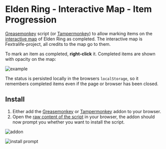 # Elden Ring - Interactive Map - Item Progression

[Greasemonkey](https://addons.mozilla.org/en-US/firefox/addon/greasemonkey/) script (or [Tampermonkey](https://chrome.google.com/webstore/detail/tampermonkey/dhdgffkkebhmkfjojejmpbldmpobfkfo)) to allow marking items on the [interactive map](https://eldenring.wiki.fextralife.com/Interactive+Map) of Elden Ring as completed. The interactive map is Fextralife-project, all credits to the map go to them.

To mark an item as completed, **right-click** it. Completed items are shown with opacity on the map:

![example](https://i.imgur.com/HwG9ObA.png)

The status is persisted locally in the browsers `localStorage`, so it remembers completed items even if the page or browser has been closed.

## Install

1. Either add the [Greasemonkey](https://addons.mozilla.org/en-US/firefox/addon/greasemonkey/) or [Tampermonkey](https://chrome.google.com/webstore/detail/tampermonkey/dhdgffkkebhmkfjojejmpbldmpobfkfo) addon to your browser.
2. Open the [raw content of the script](https://github.com/Zabuzard/EldenRingInteractiveMapItemProgression/raw/main/eldenRingInteractiveMapItemprogression.user.js) in your browser, the addon should now prompt you whether you want to install the script.

![addon](https://i.imgur.com/AdHpYp7.png)

![install prompt](https://i.imgur.com/0WT7nGs.png)
